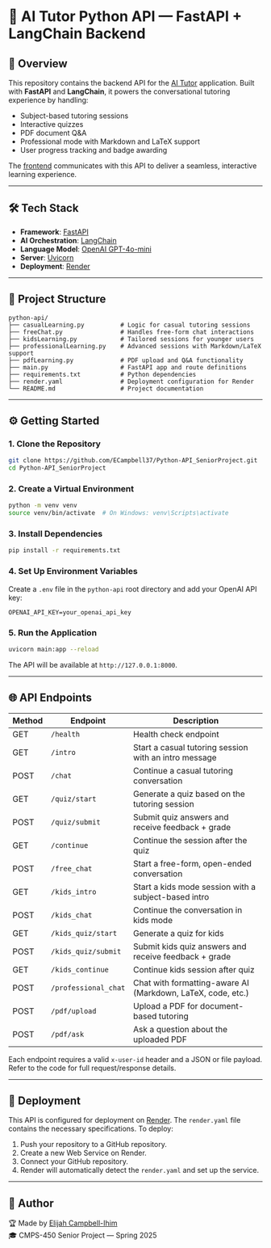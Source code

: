 # 🧠 AI Tutor Python API — FastAPI + LangChain Backend


## 📘 Overview

This repository contains the backend API for the [AI Tutor](https://ai-tutor-senior-project.vercel.app/) application. Built with **FastAPI** and **LangChain**, it powers the conversational tutoring experience by handling:

- Subject-based tutoring sessions
- Interactive quizzes
- PDF document Q&A
- Professional mode with Markdown and LaTeX support
- User progress tracking and badge awarding

The [frontend](https://github.com/ECampbell37/AI_Tutor_SeniorProject) communicates with this API to deliver a seamless, interactive learning experience.

---

## 🛠 Tech Stack

- **Framework**: [FastAPI](https://fastapi.tiangolo.com/)
- **AI Orchestration**: [LangChain](https://www.langchain.com/)
- **Language Model**: [OpenAI GPT-4o-mini](https://platform.openai.com/)
- **Server**: [Uvicorn](https://www.uvicorn.org/)
- **Deployment**: [Render](https://render.com/)

---

## 📁 Project Structure

```
python-api/
├── casualLearning.py          # Logic for casual tutoring sessions
├── freeChat.py                # Handles free-form chat interactions
├── kidsLearning.py            # Tailored sessions for younger users
├── professionalLearning.py    # Advanced sessions with Markdown/LaTeX support
├── pdfLearning.py             # PDF upload and Q&A functionality
├── main.py                    # FastAPI app and route definitions
├── requirements.txt           # Python dependencies
├── render.yaml                # Deployment configuration for Render
└── README.md                  # Project documentation
```

---

## ⚙️ Getting Started

### 1. Clone the Repository

```bash
git clone https://github.com/ECampbell37/Python-API_SeniorProject.git
cd Python-API_SeniorProject
```

### 2. Create a Virtual Environment

```bash
python -m venv venv
source venv/bin/activate  # On Windows: venv\Scripts\activate
```

### 3. Install Dependencies

```bash
pip install -r requirements.txt
```

### 4. Set Up Environment Variables

Create a `.env` file in the `python-api` root directory and add your OpenAI API key:

```
OPENAI_API_KEY=your_openai_api_key
```

### 5. Run the Application

```bash
uvicorn main:app --reload
```

The API will be available at `http://127.0.0.1:8000`.

---

## 🌐 API Endpoints

| Method | Endpoint             | Description                                                  |
|--------|----------------------|--------------------------------------------------------------|
| GET    | `/health`            | Health check endpoint                                        |
| GET    | `/intro`             | Start a casual tutoring session with an intro message        |
| POST   | `/chat`              | Continue a casual tutoring conversation                      |
| GET    | `/quiz/start`        | Generate a quiz based on the tutoring session                |
| POST   | `/quiz/submit`       | Submit quiz answers and receive feedback + grade             |
| GET    | `/continue`          | Continue the session after the quiz                          |
| POST   | `/free_chat`         | Start a free-form, open-ended conversation                   |
| GET    | `/kids_intro`        | Start a kids mode session with a subject-based intro         |
| POST   | `/kids_chat`         | Continue the conversation in kids mode                       |
| GET    | `/kids_quiz/start`   | Generate a quiz for kids                                     |
| POST   | `/kids_quiz/submit`  | Submit kids quiz answers and receive feedback + grade        |
| GET    | `/kids_continue`     | Continue kids session after quiz                             |
| POST   | `/professional_chat` | Chat with formatting-aware AI (Markdown, LaTeX, code, etc.)  |
| POST   | `/pdf/upload`        | Upload a PDF for document-based tutoring                     |
| POST   | `/pdf/ask`           | Ask a question about the uploaded PDF                        |

Each endpoint requires a valid `x-user-id` header and a JSON or file payload.  
Refer to the code for full request/response details.


---

## 🚀 Deployment

This API is configured for deployment on [Render](https://render.com/). The `render.yaml` file contains the necessary specifications. To deploy:

1. Push your repository to a GitHub repository.
2. Create a new Web Service on Render.
3. Connect your GitHub repository.
4. Render will automatically detect the `render.yaml` and set up the service.

---

## 🤝 Author

🏆 Made by [Elijah Campbell-Ihim](https://github.com/ECampbell37)  
🎓 CMPS-450 Senior Project — Spring 2025

